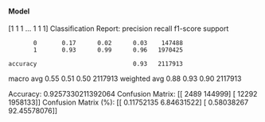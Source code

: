 #### Model
[1 1 1 ... 1 1 1]
Classification Report:
              precision    recall  f1-score   support

           0       0.17      0.02      0.03    147488
           1       0.93      0.99      0.96   1970425

    accuracy                           0.93   2117913
   macro avg       0.55      0.51      0.50   2117913
weighted avg       0.88      0.93      0.90   2117913

Accuracy: 0.9257330211392064
Confusion Matrix:
[[   2489  144999]
 [  12292 1958133]]
Confusion Matrix (%):
[[ 0.11752135  6.84631522]
 [ 0.58038267 92.45578076]]
